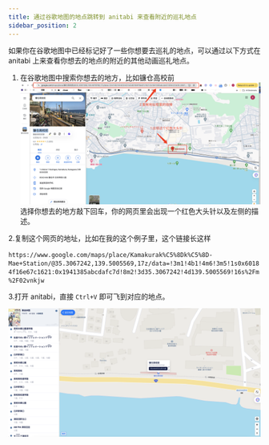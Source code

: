 ```yaml
---
title: 通过谷歌地图的地点跳转到 anitabi 来查看附近的巡礼地点
sidebar_position: 2
---
```


如果你在谷歌地图中已经标记好了一些你想要去巡礼的地点，可以通过以下方式在 anitabi 上来查看你想去的地点的附近的其他动画巡礼地点。

1. 在谷歌地图中搜索你想去的地方，比如镰仓高校前
![Kamakura-kōkō-mae](./img/tutorial-basics/jump-from-google-map/Kamakura-kōkō-mae.png)
选择你想去的地方敲下回车，你的网页里会出现一个红色大头针以及左侧的描述。

2.复制这个网页的地址，比如在我的这个例子里，这个链接长这样

``
https://www.google.com/maps/place/Kamakurak%C5%8Dk%C5%8D-Mae+Station/@35.3067242,139.5005569,17z/data=!3m1!4b1!4m6!3m5!1s0x60184f16e67c1621:0x1941385abcdafc7d!8m2!3d35.3067242!4d139.5005569!16s%2Fm%2F02vnkjw
``

3.打开 anitabi，直接 `Ctrl+V` 即可飞到对应的地点。

![paste-anitabi-example.png](./img/tutorial-basics/jump-from-google-map/paste-anitabi-example.png)



